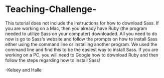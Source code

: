 # Teaching-Challenge-
This tutorial does not include the instructions for how to download Sass. 
If you are working on a Mac, then you already have Ruby (the program needed to utilize Sass on your computer) downloaded. 
All you need to do now is go to Sass's website and follow the prompts on how to install Sass either using the command
line or installing another program. We used the command line and find this to be the easiest way to install Sass.
If you are working on a PC, you will need to Google how to download Ruby and then follow the steps regarding how to 
install Sass! 

-Kelsey and Halle 
